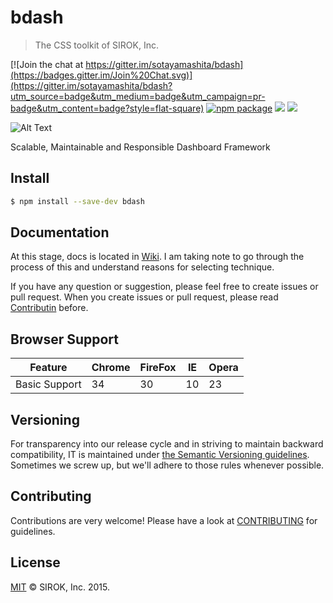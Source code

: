 # bdash

> The CSS toolkit of SIROK, Inc.

[![Join the chat at https://gitter.im/sotayamashita/bdash](https://badges.gitter.im/Join%20Chat.svg)](https://gitter.im/sotayamashita/bdash?utm_source=badge&utm_medium=badge&utm_campaign=pr-badge&utm_content=badge?style=flat-square)
[![npm package][npm-ver-link]][releases]
[![][dl-badge]][npm-pkg-link]
[![][mit-badge]][mit]

![Alt Text](http://i.giphy.com/oDDs67mo76beM.gif)

Scalable, Maintainable and Responsible Dashboard Framework

## Install

```bash
$ npm install --save-dev bdash
```

## Documentation

At this stage, docs is located in [Wiki](https://github.com/sotayamashita/bdash/wiki). I am taking note to go through the process of this and understand reasons for selecting technique.

If you have any question or suggestion, please feel free to create issues or pull request. When you create issues or pull request, please read [Contributin](#contributing) before.

## Browser Support

| Feature       | Chrome        | FireFox       | IE            |  Opera         |
| ------------- | ------------- | ------------- | ------------- | ------------- |
| Basic Support | 34            | 30            | 10            |  23           |

## Versioning

For transparency into our release cycle and in striving to maintain backward compatibility, IT is maintained under [the Semantic Versioning guidelines](http://semver.org/). Sometimes we screw up, but we'll adhere to those rules whenever possible.

## Contributing

Contributions are very welcome! Please have a look at [CONTRIBUTING](CONTRIBUTING) for guidelines.

## License

[MIT][mit] © SIROK, Inc. 2015.

[mit]:          http://opensource.org/licenses/MIT
[mit-badge]:    https://img.shields.io/badge/license-MIT-444444.svg?style=flat-square
[releases]:     https://github.com/sotayamashita/bdash/releases
[npm-pkg-link]: https://www.npmjs.org/package/bdash
[npm-ver-link]: https://img.shields.io/npm/v/bdash.svg?style=flat-square
[dl-badge]:     http://img.shields.io/npm/dm/bdash.svg?style=flat-square
